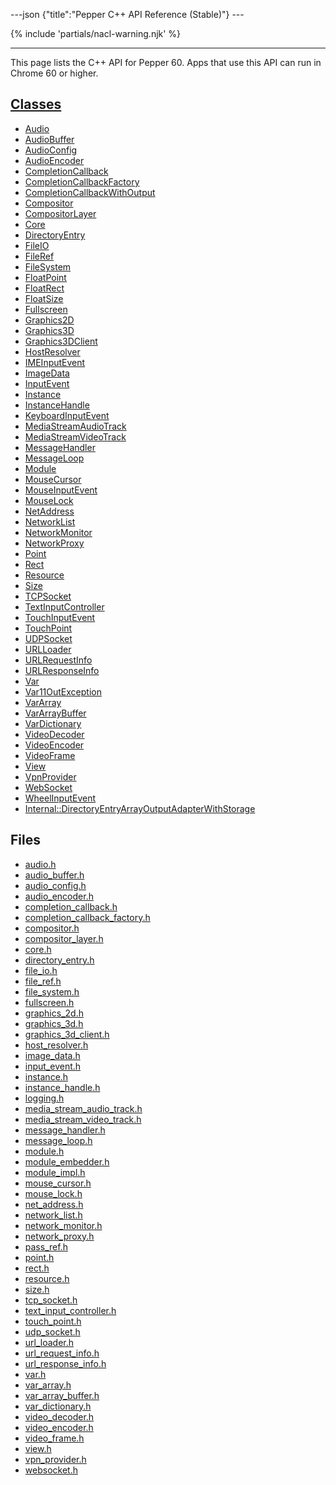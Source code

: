 ---json {"title":"Pepper C++ API Reference (Stable)"} ---

<span id="cpp-api" class="target"><span id="pepper-stable-cpp-index"></span></span> {% include 'partials/nacl-warning.njk' %}

---

This page lists the C++ API for Pepper 60. Apps that use this API can run in Chrome 60 or higher.

## <a href="/docs/native-client/pepper_stable/cpp/inherits/" class="reference external">Classes</a>

- <a href="/docs/native-client/pepper_stable/cpp/classpp_1_1_audio/" class="reference external">Audio</a>
- <a href="/docs/native-client/pepper_stable/cpp/classpp_1_1_audio_buffer/" class="reference external">AudioBuffer</a>
- <a href="/docs/native-client/pepper_stable/cpp/classpp_1_1_audio_config/" class="reference external">AudioConfig</a>
- <a href="/docs/native-client/pepper_stable/cpp/classpp_1_1_audio_encoder/" class="reference external">AudioEncoder</a>
- <a href="/docs/native-client/pepper_stable/cpp/classpp_1_1_completion_callback/" class="reference external">CompletionCallback</a>
- <a href="/docs/native-client/pepper_stable/cpp/classpp_1_1_completion_callback_factory/" class="reference external">CompletionCallbackFactory</a>
- <a href="/docs/native-client/pepper_stable/cpp/classpp_1_1_completion_callback_with_output/" class="reference external">CompletionCallbackWithOutput</a>
- <a href="/docs/native-client/pepper_stable/cpp/classpp_1_1_compositor/" class="reference external">Compositor</a>
- <a href="/docs/native-client/pepper_stable/cpp/classpp_1_1_compositor_layer/" class="reference external">CompositorLayer</a>
- <a href="/docs/native-client/pepper_stable/cpp/classpp_1_1_core/" class="reference external">Core</a>
- <a href="/docs/native-client/pepper_stable/cpp/classpp_1_1_directory_entry/" class="reference external">DirectoryEntry</a>
- <a href="/docs/native-client/pepper_stable/cpp/classpp_1_1_file_i_o/" class="reference external">FileIO</a>
- <a href="/docs/native-client/pepper_stable/cpp/classpp_1_1_file_ref/" class="reference external">FileRef</a>
- <a href="/docs/native-client/pepper_stable/cpp/classpp_1_1_file_system/" class="reference external">FileSystem</a>
- <a href="/docs/native-client/pepper_stable/cpp/classpp_1_1_float_point/" class="reference external">FloatPoint</a>
- <a href="/docs/native-client/pepper_stable/cpp/classpp_1_1_float_rect/" class="reference external">FloatRect</a>
- <a href="/docs/native-client/pepper_stable/cpp/classpp_1_1_float_size/" class="reference external">FloatSize</a>
- <a href="/docs/native-client/pepper_stable/cpp/classpp_1_1_fullscreen/" class="reference external">Fullscreen</a>
- <a href="/docs/native-client/pepper_stable/cpp/classpp_1_1_graphics2_d/" class="reference external">Graphics2D</a>
- <a href="/docs/native-client/pepper_stable/cpp/classpp_1_1_graphics3_d/" class="reference external">Graphics3D</a>
- <a href="/docs/native-client/pepper_stable/cpp/classpp_1_1_graphics3_d_client/" class="reference external">Graphics3DClient</a>
- <a href="/docs/native-client/pepper_stable/cpp/classpp_1_1_host_resolver/" class="reference external">HostResolver</a>
- <a href="/docs/native-client/pepper_stable/cpp/classpp_1_1_i_m_e_input_event/" class="reference external">IMEInputEvent</a>
- <a href="/docs/native-client/pepper_stable/cpp/classpp_1_1_image_data/" class="reference external">ImageData</a>
- <a href="/docs/native-client/pepper_stable/cpp/classpp_1_1_input_event/" class="reference external">InputEvent</a>
- <a href="/docs/native-client/pepper_stable/cpp/classpp_1_1_instance/" class="reference external">Instance</a>
- <a href="/docs/native-client/pepper_stable/cpp/classpp_1_1_instance_handle/" class="reference external">InstanceHandle</a>
- <a href="/docs/native-client/pepper_stable/cpp/classpp_1_1_keyboard_input_event/" class="reference external">KeyboardInputEvent</a>
- <a href="/docs/native-client/pepper_stable/cpp/classpp_1_1_media_stream_audio_track/" class="reference external">MediaStreamAudioTrack</a>
- <a href="/docs/native-client/pepper_stable/cpp/classpp_1_1_media_stream_video_track/" class="reference external">MediaStreamVideoTrack</a>
- <a href="/docs/native-client/pepper_stable/cpp/classpp_1_1_message_handler/" class="reference external">MessageHandler</a>
- <a href="/docs/native-client/pepper_stable/cpp/classpp_1_1_message_loop/" class="reference external">MessageLoop</a>
- <a href="/docs/native-client/pepper_stable/cpp/classpp_1_1_module/" class="reference external">Module</a>
- <a href="/docs/native-client/pepper_stable/cpp/classpp_1_1_mouse_cursor/" class="reference external">MouseCursor</a>
- <a href="/docs/native-client/pepper_stable/cpp/classpp_1_1_mouse_input_event/" class="reference external">MouseInputEvent</a>
- <a href="/docs/native-client/pepper_stable/cpp/classpp_1_1_mouse_lock/" class="reference external">MouseLock</a>
- <a href="/docs/native-client/pepper_stable/cpp/classpp_1_1_net_address/" class="reference external">NetAddress</a>
- <a href="/docs/native-client/pepper_stable/cpp/classpp_1_1_network_list/" class="reference external">NetworkList</a>
- <a href="/docs/native-client/pepper_stable/cpp/classpp_1_1_network_monitor/" class="reference external">NetworkMonitor</a>
- <a href="/docs/native-client/pepper_stable/cpp/classpp_1_1_network_proxy/" class="reference external">NetworkProxy</a>
- <a href="/docs/native-client/pepper_stable/cpp/classpp_1_1_point/" class="reference external">Point</a>
- <a href="/docs/native-client/pepper_stable/cpp/classpp_1_1_rect/" class="reference external">Rect</a>
- <a href="/docs/native-client/pepper_stable/cpp/classpp_1_1_resource/" class="reference external">Resource</a>
- <a href="/docs/native-client/pepper_stable/cpp/classpp_1_1_size/" class="reference external">Size</a>
- <a href="/docs/native-client/pepper_stable/cpp/classpp_1_1_t_c_p_socket/" class="reference external">TCPSocket</a>
- <a href="/docs/native-client/pepper_stable/cpp/classpp_1_1_text_input_controller/" class="reference external">TextInputController</a>
- <a href="/docs/native-client/pepper_stable/cpp/classpp_1_1_touch_input_event/" class="reference external">TouchInputEvent</a>
- <a href="/docs/native-client/pepper_stable/cpp/classpp_1_1_touch_point/" class="reference external">TouchPoint</a>
- <a href="/docs/native-client/pepper_stable/cpp/classpp_1_1_u_d_p_socket/" class="reference external">UDPSocket</a>
- <a href="/docs/native-client/pepper_stable/cpp/classpp_1_1_u_r_l_loader/" class="reference external">URLLoader</a>
- <a href="/docs/native-client/pepper_stable/cpp/classpp_1_1_u_r_l_request_info/" class="reference external">URLRequestInfo</a>
- <a href="/docs/native-client/pepper_stable/cpp/classpp_1_1_u_r_l_response_info/" class="reference external">URLResponseInfo</a>
- <a href="/docs/native-client/pepper_stable/cpp/classpp_1_1_var/" class="reference external">Var</a>
- <a href="/docs/native-client/pepper_stable/cpp/classpp_1_1_var_1_1_out_exception/" class="reference external">Var11OutException</a>
- <a href="/docs/native-client/pepper_stable/cpp/classpp_1_1_var_array/" class="reference external">VarArray</a>
- <a href="/docs/native-client/pepper_stable/cpp/classpp_1_1_var_array_buffer/" class="reference external">VarArrayBuffer</a>
- <a href="/docs/native-client/pepper_stable/cpp/classpp_1_1_var_dictionary/" class="reference external">VarDictionary</a>
- <a href="/docs/native-client/pepper_stable/cpp/classpp_1_1_video_decoder/" class="reference external">VideoDecoder</a>
- <a href="/docs/native-client/pepper_stable/cpp/classpp_1_1_video_encoder/" class="reference external">VideoEncoder</a>
- <a href="/docs/native-client/pepper_stable/cpp/classpp_1_1_video_frame/" class="reference external">VideoFrame</a>
- <a href="/docs/native-client/pepper_stable/cpp/classpp_1_1_view/" class="reference external">View</a>
- <a href="/docs/native-client/pepper_stable/cpp/classpp_1_1_vpn_provider/" class="reference external">VpnProvider</a>
- <a href="/docs/native-client/pepper_stable/cpp/classpp_1_1_web_socket/" class="reference external">WebSocket</a>
- <a href="/docs/native-client/pepper_stable/cpp/classpp_1_1_wheel_input_event/" class="reference external">WheelInputEvent</a>
- <a href="/docs/native-client/pepper_stable/cpp/classpp_1_1internal_1_1_directory_entry_array_output_adapter_with_storage/" class="reference external">Internal::DirectoryEntryArrayOutputAdapterWithStorage</a>

## Files

- <a href="/docs/native-client/pepper_stable/cpp/audio_8h/" class="reference external">audio.h</a>
- <a href="/docs/native-client/pepper_stable/cpp/audio__buffer_8h/" class="reference external">audio_buffer.h</a>
- <a href="/docs/native-client/pepper_stable/cpp/audio__config_8h/" class="reference external">audio_config.h</a>
- <a href="/docs/native-client/pepper_stable/cpp/audio__encoder_8h/" class="reference external">audio_encoder.h</a>
- <a href="/docs/native-client/pepper_stable/cpp/completion__callback_8h/" class="reference external">completion_callback.h</a>
- <a href="/docs/native-client/pepper_stable/cpp/completion__callback__factory_8h/" class="reference external">completion_callback_factory.h</a>
- <a href="/docs/native-client/pepper_stable/cpp/compositor_8h/" class="reference external">compositor.h</a>
- <a href="/docs/native-client/pepper_stable/cpp/compositor__layer_8h/" class="reference external">compositor_layer.h</a>
- <a href="/docs/native-client/pepper_stable/cpp/core_8h/" class="reference external">core.h</a>
- <a href="/docs/native-client/pepper_stable/cpp/directory__entry_8h/" class="reference external">directory_entry.h</a>
- <a href="/docs/native-client/pepper_stable/cpp/file__io_8h/" class="reference external">file_io.h</a>
- <a href="/docs/native-client/pepper_stable/cpp/file__ref_8h/" class="reference external">file_ref.h</a>
- <a href="/docs/native-client/pepper_stable/cpp/file__system_8h/" class="reference external">file_system.h</a>
- <a href="/docs/native-client/pepper_stable/cpp/fullscreen_8h/" class="reference external">fullscreen.h</a>
- <a href="/docs/native-client/pepper_stable/cpp/graphics__2d_8h/" class="reference external">graphics_2d.h</a>
- <a href="/docs/native-client/pepper_stable/cpp/graphics__3d_8h/" class="reference external">graphics_3d.h</a>
- <a href="/docs/native-client/pepper_stable/cpp/graphics__3d__client_8h/" class="reference external">graphics_3d_client.h</a>
- <a href="/docs/native-client/pepper_stable/cpp/host__resolver_8h/" class="reference external">host_resolver.h</a>
- <a href="/docs/native-client/pepper_stable/cpp/image__data_8h/" class="reference external">image_data.h</a>
- <a href="/docs/native-client/pepper_stable/cpp/input__event_8h/" class="reference external">input_event.h</a>
- <a href="/docs/native-client/pepper_stable/cpp/instance_8h/" class="reference external">instance.h</a>
- <a href="/docs/native-client/pepper_stable/cpp/instance__handle_8h/" class="reference external">instance_handle.h</a>
- <a href="/docs/native-client/pepper_stable/cpp/logging_8h/" class="reference external">logging.h</a>
- <a href="/docs/native-client/pepper_stable/cpp/media__stream__audio__track_8h/" class="reference external">media_stream_audio_track.h</a>
- <a href="/docs/native-client/pepper_stable/cpp/media__stream__video__track_8h/" class="reference external">media_stream_video_track.h</a>
- <a href="/docs/native-client/pepper_stable/cpp/message__handler_8h/" class="reference external">message_handler.h</a>
- <a href="/docs/native-client/pepper_stable/cpp/message__loop_8h/" class="reference external">message_loop.h</a>
- <a href="/docs/native-client/pepper_stable/cpp/module_8h/" class="reference external">module.h</a>
- <a href="/docs/native-client/pepper_stable/cpp/module__embedder_8h/" class="reference external">module_embedder.h</a>
- <a href="/docs/native-client/pepper_stable/cpp/module__impl_8h/" class="reference external">module_impl.h</a>
- <a href="/docs/native-client/pepper_stable/cpp/mouse__cursor_8h/" class="reference external">mouse_cursor.h</a>
- <a href="/docs/native-client/pepper_stable/cpp/mouse__lock_8h/" class="reference external">mouse_lock.h</a>
- <a href="/docs/native-client/pepper_stable/cpp/net__address_8h/" class="reference external">net_address.h</a>
- <a href="/docs/native-client/pepper_stable/cpp/network__list_8h/" class="reference external">network_list.h</a>
- <a href="/docs/native-client/pepper_stable/cpp/network__monitor_8h/" class="reference external">network_monitor.h</a>
- <a href="/docs/native-client/pepper_stable/cpp/network__proxy_8h/" class="reference external">network_proxy.h</a>
- <a href="/docs/native-client/pepper_stable/cpp/pass__ref_8h/" class="reference external">pass_ref.h</a>
- <a href="/docs/native-client/pepper_stable/cpp/point_8h/" class="reference external">point.h</a>
- <a href="/docs/native-client/pepper_stable/cpp/rect_8h/" class="reference external">rect.h</a>
- <a href="/docs/native-client/pepper_stable/cpp/resource_8h/" class="reference external">resource.h</a>
- <a href="/docs/native-client/pepper_stable/cpp/size_8h/" class="reference external">size.h</a>
- <a href="/docs/native-client/pepper_stable/cpp/tcp__socket_8h/" class="reference external">tcp_socket.h</a>
- <a href="/docs/native-client/pepper_stable/cpp/text__input__controller_8h/" class="reference external">text_input_controller.h</a>
- <a href="/docs/native-client/pepper_stable/cpp/touch__point_8h/" class="reference external">touch_point.h</a>
- <a href="/docs/native-client/pepper_stable/cpp/udp__socket_8h/" class="reference external">udp_socket.h</a>
- <a href="/docs/native-client/pepper_stable/cpp/url__loader_8h/" class="reference external">url_loader.h</a>
- <a href="/docs/native-client/pepper_stable/cpp/url__request__info_8h/" class="reference external">url_request_info.h</a>
- <a href="/docs/native-client/pepper_stable/cpp/url__response__info_8h/" class="reference external">url_response_info.h</a>
- <a href="/docs/native-client/pepper_stable/cpp/var_8h/" class="reference external">var.h</a>
- <a href="/docs/native-client/pepper_stable/cpp/var__array_8h/" class="reference external">var_array.h</a>
- <a href="/docs/native-client/pepper_stable/cpp/var__array__buffer_8h/" class="reference external">var_array_buffer.h</a>
- <a href="/docs/native-client/pepper_stable/cpp/var__dictionary_8h/" class="reference external">var_dictionary.h</a>
- <a href="/docs/native-client/pepper_stable/cpp/video__decoder_8h/" class="reference external">video_decoder.h</a>
- <a href="/docs/native-client/pepper_stable/cpp/video__encoder_8h/" class="reference external">video_encoder.h</a>
- <a href="/docs/native-client/pepper_stable/cpp/video__frame_8h/" class="reference external">video_frame.h</a>
- <a href="/docs/native-client/pepper_stable/cpp/view_8h/" class="reference external">view.h</a>
- <a href="/docs/native-client/pepper_stable/cpp/vpn__provider_8h/" class="reference external">vpn_provider.h</a>
- <a href="/docs/native-client/pepper_stable/cpp/websocket_8h/" class="reference external">websocket.h</a>
